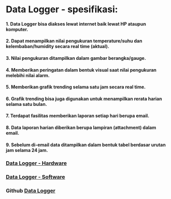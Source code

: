 # Data Logger - spesifikasi:
#### 1. Data Logger bisa diakses lewat internet baik lewat HP ataupun komputer.
#### 2. Dapat menampilkan nilai pengukuran temperature/suhu dan kelembaban/humidity secara real time (aktual).
#### 3. Nilai pengukuran ditampilkan dalam gambar berangka/gauge.
#### 4. Memberikan peringatan dalam bentuk visual saat nilai pengukuran melebihi nilai alarm.
#### 5. Memberikan grafik trending selama satu jam secara real time.
#### 6. Grafik trending bisa juga digunakan untuk menampilkan rerata harian selama satu bulan.
#### 7. Terdapat fasilitas memberikan laporan setiap hari berupa email.
#### 8. Data laporan harian diberikan berupa lampiran (attachment) dalam email.
#### 9. Sebelum di-email data ditampilkan dalam bentuk tabel berdasar urutan jam selama 24 jam.

### [Data Logger - Hardware](https://github.com/slametsampon/WFPS/blob/main/EoN/images/EoN-HW.jpg)

### [Data Logger - Software](https://github.com/slametsampon/WFPS/blob/main/EoN/images/EoN_ClassDiagram.jpg)
### Github [Data Logger](https://github.com/slametsampon/dataLogger)